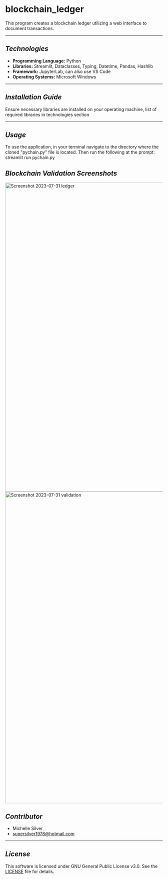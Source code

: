 # blockchain_ledger
This program creates a blockchain ledger utilizing a web interface to document transactions.

---

## *Technologies*

- **Programming Language:** Python
- **Libraries:** Streamlit, Dataclasses, Typing, Datetime, Pandas, Hashlib
- **Framework:** JupyterLab, can also use VS Code
- **Operating Systems:** Microsoft Windows

---

## *Installation Guide*

Ensure necessary libraries are installed on your operating machine, list of required libraries in technologies section

---

## *Usage*

To use the application, in your terminal navigate to the directory where the cloned "pychain.py" file is located. Then run the following at the prompt:
streamlit run pychain.py

## *Blockchain Validation Screenshots*
<img width="989" alt="Screenshot 2023-07-31 ledger" src="https://github.com/supersilver1978/blockchain_ledger/assets/126728866/992df03f-8e3f-4fa9-ac28-726d935d4186">

<img width="997" alt="Screenshot 2023-07-31 validation" src="https://github.com/supersilver1978/blockchain_ledger/assets/126728866/83b1ab7c-75b6-499e-982b-ab0b1edcc62c">

## *Contributor*

- Michelle Silver
- supersilver1978@hotmail.com

---

## *License*

This software is licensed under GNU General Public License v3.0. See the [LICENSE](https://github.com/djohnst914/Loan_Qualifier_New_Feature/blob/main/LICENSE) file for details. 
